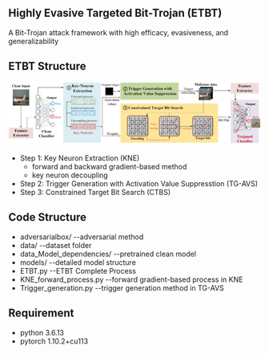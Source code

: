 ## Highly Evasive Targeted Bit-Trojan (ETBT)
A Bit-Trojan attack framework with high efficacy, evasiveness, and generalizability

## ETBT Structure
![](ETBT.jpg)

* Step 1: Key Neuron Extraction (KNE)
    *  forward and backward gradient-based method
    *  key neuron decoupling
* Step 2: Trigger Generation with Activation Value Suppresstion (TG-AVS)
* Step 3: Constrained Target Bit Search (CTBS)

## Code Structure

* adversarialbox/ --adversarial method
* data/ --dataset folder
* data_Model_dependencies/ --pretrained clean model
* models/ --detailed model structure
* ETBT.py --ETBT Complete Process
* KNE_forward_process.py --forward gradient-based process in KNE
* Trigger_generation.py --trigger generation method in TG-AVS

## Requirement

* python 3.6.13
* pytorch 1.10.2+cu113